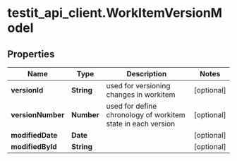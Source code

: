 # testit_api_client.WorkItemVersionModel

## Properties

Name | Type | Description | Notes
------------ | ------------- | ------------- | -------------
**versionId** | **String** | used for versioning changes in workitem | [optional] 
**versionNumber** | **Number** | used for define chronology of workitem state in each version | [optional] 
**modifiedDate** | **Date** |  | [optional] 
**modifiedById** | **String** |  | [optional] 


